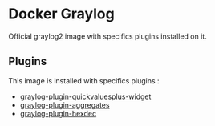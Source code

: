 # Docker Graylog

Official graylog2 image with specifics plugins installed on it.

## Plugins

This image is installed with specifics plugins :

- [graylog-plugin-quickvaluesplus-widget](https://github.com/billmurrin/graylog-plugin-quickvaluesplus-widget)
- [graylog-plugin-aggregates](https://github.com/cvtienhoven/graylog-plugin-aggregates)
- [graylog-plugin-hexdec](https://github.com/llucenic/graylog-plugin-hexdec)
